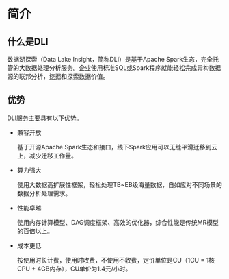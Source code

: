 # 简介<a name="dli_01_0001"></a>

## 什么是DLI<a name="section118410576246"></a>

数据湖探索（Data Lake Insight，简称DLI）是基于Apache Spark生态，完全托管的大数据处理分析服务。企业使用标准SQL或Spark程序就能轻松完成异构数据源的联邦分析，挖掘和探索数据价值。

## 优势<a name="section10512281250"></a>

DLI服务主要具有以下优势。

-   兼容开放

    基于开源Apache Spark生态和接口，线下Spark应用可以无缝平滑迁移到云上，减少迁移工作量。

-   算力强大

    使用大数据高扩展性框架，轻松处理TB\~EB级海量数据，自如应对不同场景的数据分析处理需求。

-   性能卓越

    使用内存计算模型、DAG调度框架、高效的优化器，综合性能是传统MR模型的百倍以上。

-   成本更低

    按使用时长计费，使用时收费，不使用不收费，定价单位是CU（1CU = 1核CPU + 4GB内存），CU单价为1.4元/小时。


